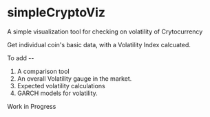 # simpleCryptoViz
A simple visualization tool for checking on volatility of Crytocurrency

Get individual coin's basic data, with a Volatility Index calcuated.

To add --
 1. A comparison tool
 2. An overall Volatility gauge in the market.
 3. Expected volatility calculations
 4. GARCH models for volatility.

Work in Progress
